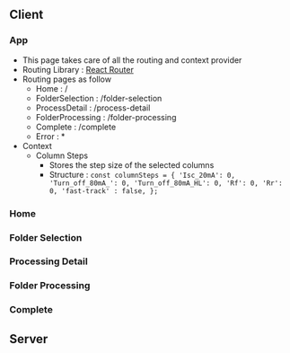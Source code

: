 ## Client

### App

- This page takes care of all the routing and context provider 
- Routing Library : [React Router](https://reactrouter.com/en/main)
- Routing pages as follow
    - Home : /
    - FolderSelection : /folder-selection
    - ProcessDetail : /process-detail
    - FolderProcessing : /folder-processing
    - Complete : /complete
    - Error : *
- Context
    - Column Steps 
        - Stores the step size of the selected columns
        - Structure : 
            `const columnSteps = {
                'Isc_20mA': 0,
                'Turn_off_80mA_': 0,
                'Turn_off_80mA_HL': 0,
                'Rf': 0,
                'Rr': 0,
                'fast-track' : false,
            };`
        


### Home


### Folder Selection


### Processing Detail

### Folder Processing

### Complete


## Server

